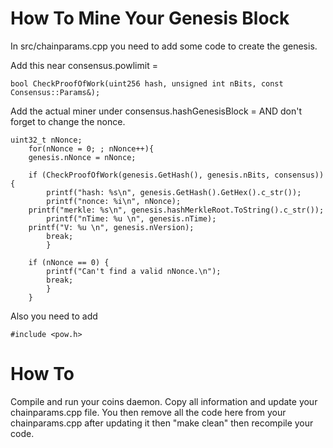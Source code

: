 # How To Mine Your Genesis Block

In src/chainparams.cpp you need to add some code to create the genesis.

Add this near consensus.powlimit =

	bool CheckProofOfWork(uint256 hash, unsigned int nBits, const Consensus::Params&);
  
Add the actual miner under consensus.hashGenesisBlock = AND don't forget to change the nonce.

	uint32_t nNonce; 
        for(nNonce = 0; ; nNonce++){ 
        genesis.nNonce = nNonce;  
 
        if (CheckProofOfWork(genesis.GetHash(), genesis.nBits, consensus)) { 
            printf("hash: %s\n", genesis.GetHash().GetHex().c_str()); 
            printf("nonce: %i\n", nNonce); 
	    printf("merkle: %s\n", genesis.hashMerkleRoot.ToString().c_str());
            printf("nTime: %u \n", genesis.nTime);
	    printf("V: %u \n", genesis.nVersion);
            break; 
        	} 
 
        if (nNonce == 0) { 
            printf("Can't find a valid nNonce.\n"); 
            break; 
        	} 
    	}

Also you need to add 

	#include <pow.h>
	
# How To
Compile and run your coins daemon. Copy all information and update your chainparams.cpp file. You then remove all the code here from your chainparams.cpp after updating it then "make clean" then recompile your code.

